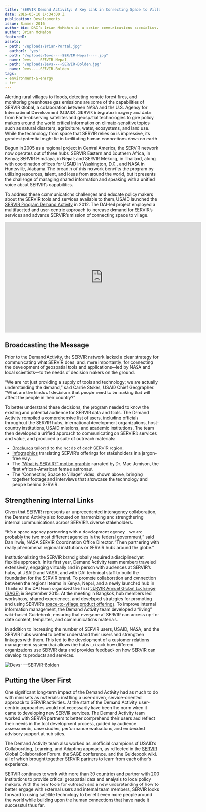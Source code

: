 ```yaml
---
title: 'SERVIR Demand Activity: A Key Link in Connecting Space to Village'
date: 2016-05-10 14:34:00 Z
publication: Developments
issue: Summer 2016
author-bio: DAI’s Brian McMahon is a senior communications specialist.
author: Brian McMahon
featured?: 
assets:
- path: "/uploads/Brian-Portal.jpg"
  author?: 'yes'
- path: "/uploads/Devs----SERVIR-Nepal----.jpg"
  name: Devs----SERVIR-Nepal----
- path: "/uploads/Devs----SERVIR-Bolden.jpg"
  name: Devs----SERVIR-Bolden
tags:
- environment-&-energy
- ict
---
```


Alerting rural villages to floods, detecting remote forest fires, and monitoring greenhouse gas emissions are some of the capabilities of SERVIR Global, a collaboration between NASA and the U.S. Agency for International Development (USAID). SERVIR integrates imagery and data from Earth-observing satellites and geospatial technologies to give policy makers around the world critical information on climate-sensitive topics such as natural disasters, agriculture, water, ecosystems, and land use. While the technology from space that SERVIR relies on is impressive, its greatest potential might lie in facilitating human connections down on earth.




Begun in 2005 as a regional project in Central America, the SERVIR network now operates out of three hubs: SERVIR Eastern and Southern Africa, in Kenya; SERVIR Himalaya, in Nepal; and SERVIR Mekong, in Thailand, along with coordination offices for USAID in Washington, D.C., and NASA in Huntsville, Alabama. The breadth of this network benefits the program by utilizing resources, talent, and ideas from around the world, but it presents the challenge of managing shared information and speaking with a unified voice about SERVIR’s capabilities.

To address these communications challenges and educate policy makers about the SERVIR tools and services available to them, USAID launched the [SERVIR Program Demand Activity](http://dai.com/our-work/projects/worldwide%E2%80%94servir-program-demand-activity) in 2012. The DAI-led project employed a multifaceted and user-centric approach to increase demand for SERVIR’s services and advance SERVIR’s mission of connecting space to village.

<iframe src="https://player.vimeo.com/video/161993521" width="640" height="360" frameborder="0" webkitallowfullscreen mozallowfullscreen allowfullscreen></iframe>

## Broadcasting the Message

Prior to the Demand Activity, the SERVIR network lacked a clear strategy for communicating what SERVIR does, and, more importantly, for connecting the development of geospatial tools and applications—led by NASA and local scientists—to the needs of decision makers on the ground.
  
“We are not just providing a supply of tools and technology; we are actually understanding the demand,” said Carrie Stokes, USAID Chief Geographer. “What are the kinds of decisions that people need to be making that will affect the people in their country?”

To better understand these decisions, the program needed to know the existing and potential audience for SERVIR data and tools. The Demand Activity compiled a comprehensive list of users, including officials throughout the SERVIR hubs, international development organizations, host-country institutions, USAID missions, and academic institutions. The team then developed a unified approach to communicating on SERVIR’s services and value, and produced a suite of outreach materials:

* [Brochures](https://www.servirglobal.net/Multimedia/Brochures) tailored to the needs of each SERVIR region.
* [Infographics](https://www.servirglobal.net/Multimedia/Infographics) translating SERVIR’s offerings for stakeholders in a jargon-free way.
* The [“What is SERVIR?” motion graphic](http://dai.com/our-work/projects/worldwide%E2%80%94servir-program-demand-activity) narrated by Dr. Mae Jemison, the first African-American female astronaut.
* The “Connecting Space to Village” video, shown above, bringing together footage and interviews that showcase the technology and people behind SERVIR.

## Strengthening Internal Links

Given that SERVIR represents an unprecedented interagency collaboration, the Demand Activity also focused on harmonizing and strengthening internal communications across SERVIR’s diverse stakeholders.

“It’s a space agency partnering with a development agency—we are probably the two most different agencies in the federal government,” said Dan Irwin, NASA SERVIR Coordination Office Director. “Then partnering with really phenomenal regional institutions or SERVIR hubs around the globe.”

Institutionalizing the SERVIR brand globally required a disciplined yet flexible approach. In its first year, Demand Activity team members traveled extensively, engaging virtually and in person with audiences at SERVIR’s hubs, at USAID and NASA, and with DAI technical staff to build the foundation for the SERVIR brand. To promote collaboration and connection between the regional teams in Kenya, Nepal, and a newly launched hub in Thailand, the DAI team organized the first [SERVIR Annual Global Exchange (SAGE)](https://servirglobal.net/Global/Articles/Article/1461/servir-team-members-from-around-the-globe-come-together-for-servir-annual-globa) in September 2015. At the meeting in Bangkok, hub members led workshops, shared experiences, and developed strategies for promoting and using SERVIR’s [space-to-village product offerings](https://servirglobal.net/#productcatalog). To improve internal information management, the Demand Activity team developed a “living” wiki-based Guidebook, ensuring that everyone at SERVIR can access up-to-date content, templates, and communications materials.

In addition to increasing the number of SERVIR users, USAID, NASA, and the SERVIR hubs wanted to better understand their users and strengthen linkages with them. This led to the development of a customer relations management system that allows the hubs to track how different organizations use SERVIR data and provides feedback on how SERVIR can develop its products and services.

![Devs----SERVIR-Bolden](/uploads/Devs----SERVIR-Bolden.jpg "NASA Administrator Charles Bolden, second from right, at presentations by directors of African mapping institutes about the value of satellite data and geospatial information for sustainable development in Africa.") 

## Putting the User First

One significant long-term impact of the Demand Activity had as much to do with mindsets as materials: instilling a user-driven, service-oriented approach to SERVIR activities. At the start of the Demand Activity, user-centric approaches would not necessarily have been the norm when it came to developing new SERVIR services. The Demand Activity team worked with SERVIR partners to better comprehend their users and reflect their needs in the tool development process, guided by audience assessments, case studies, performance evaluations, and embedded advisory support at hub sites.

The Demand Activity team also worked as unofficial champions of USAID’s Collaborating, Learning, and Adapting approach, as reflected in the [SERVIR Global Collaboration Forum](http://dai.com/news-publications/news/dai-led-servir-demand-project-hosts-stakeholder-forum), the SAGE conference, and the Guidebook wiki, all of which brought together SERVIR partners to learn from each other’s experience. 

SERVIR continues to work with more than 30 countries and partner with 200 institutions to provide critical geospatial data and analysis to local policy makers. With the new tools for outreach and a new understanding of how to better engage with external users and internal team members, SERVIR looks forward to using satellite technology to benefit even more people around the world while building upon the human connections that have made it successful thus far.
